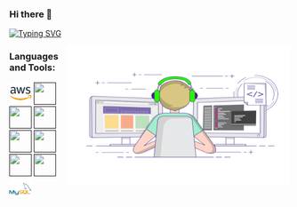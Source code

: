 ### Hi there  👋

[![Typing SVG](https://readme-typing-svg.herokuapp.com?font=Fira+Code&pause=1000&width=435&lines=iam+akshaykumar+lingampally;DevOps+Cloud+Engineer)](https://git.io/typing-svg)

<img align="right" alt="AKCoding" width="400" height="250" src="https://raw.githubusercontent.com/devSouvik/devSouvik/master/gif3.gif">


<!--[![Typing SVG](https://readme-typing-svg.herokuapp.com?font=Fira+Code&pause=1000&color=998CF7&width=435&lines=Iam+Akshaykumar+Lingampally)](https://git.io/typing-svg)



[![Typing SVG](https://readme-typing-svg.herokuapp.com/?lines=DevOps+Cloud+Engineer;)](https://git.io/typing-svg)-->

### Languages and Tools:


<p align="left">
 <a href="https://aws.amazon.com" target="_blank" rel="noreferrer"> <img src="https://raw.githubusercontent.com/devicons/devicon/master/icons/amazonwebservices/amazonwebservices-original-wordmark.svg" alt="aws" width="40" height="40"/></a>
 <a href="" target="_blank" rel="noreferrer"><img src="https://cdn.jsdelivr.net/gh/devicons/devicon/icons/docker/docker-original.svg" style="width:40px; height:40px"/></a>
 <a href="" target="_blank" rel="noreferrer"><img src="https://cdn.jsdelivr.net/gh/devicons/devicon/icons/kubernetes/kubernetes-plain.svg" style="width:40px; height:40px"/></a>     
 <a href="" target="_blank" rel="noreferrer"><img src="https://cdn.jsdelivr.net/gh/devicons/devicon/icons/jenkins/jenkins-original.svg" style="width:40px; height:40px"/></a>       
 <a href="" target="_blank" rel="noreferrer"><img src="https://cdn.jsdelivr.net/gh/devicons/devicon/icons/terraform/terraform-original.svg"style="width:40px; height:40px"/></a>
 <a href="" target="_blank" rel="noreferrer"><img src="https://cdn.jsdelivr.net/gh/devicons/devicon/icons/nginx/nginx-original.svg" style="width:40px; height:40px"/></a>
 <a href="" target="_blank" rel="noreferrer"><img src="https://cdn.jsdelivr.net/gh/devicons/devicon/icons/apache/apache-original.svg" style="width:40px; height:40px"/></a>
 <a href="" target="_blank" rel="noreferrer"><img src="https://cdn.jsdelivr.net/gh/devicons/devicon/icons/postgresql/postgresql-original.svg" style="width:40px; height:40px"/></a>
 <a href="https://www.mysql.com/" target="_blank" rel="noreferrer"> <img src="https://raw.githubusercontent.com/devicons/devicon/master/icons/mysql/mysql-original-wordmark.svg" alt="mysql" width="40" height="40"/></a>
 </p>
